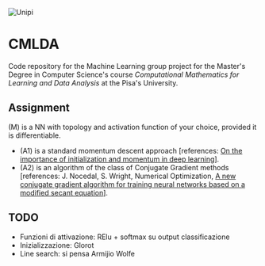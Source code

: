 ![Unipi](https://img.shields.io/badge/Unipi-Computational%20Mathematics%20for%20Learning%20and%20Data%20Analysis-orange.svg)
# CMLDA
Code repository for the Machine Learning group project for the Master's Degree in Computer Science's course *Computational Mathematics for Learning and Data Analysis* at the Pisa's University.

## Assignment
(M) is a NN with topology and activation function of your choice, provided it is differentiable. 
* (A1) is a standard momentum descent approach [references: [On the importance of initialization and momentum in deep learning](http://www.cs.toronto.edu/~fritz/absps/momentum.pdf)].
* (A2) is an algorithm of the class of Conjugate Gradient methods [references: J. Nocedal, S. Wright, Numerical Optimization, [A new conjugate gradient algorithm for training neural networks based on a modified secant equation](http://www.sciencedirect.com/science/article/pii/S0096300313007558)].

## TODO
* Funzioni di attivazione: RElu + softmax su output classificazione
* Inizializzazione: Glorot
* Line search: si pensa Armijio Wolfe
